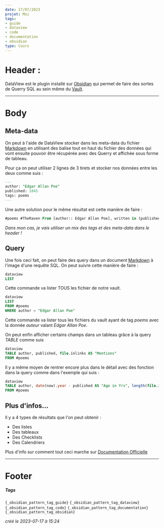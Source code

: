 ```yaml
---
date: 17/07/2023
projet: Moi
tags:
- guide
- dataview
- code
- documentation
- obsidian
type: Cours
---
```

   
# Header :   
DataView est le plugin installé sur [Obsidian](/not_created.md) qui permet de faire des sortes de Querry SQL au sein même du [Vault](/not_created.md).    
   
   
-------------------------------------------------------------------------------   
# Body   
   
## Meta-data   
On peut à l'aide de DataView stocker dans les meta-data du fichier [Markdown](../../Tutoriels/Obsidian/Markdown.md) en utilisant des balise tout en haut du fichier des données qui vont ensuite pouvoir être récupérée avec des Querry et affichée sous forme de tableau.   
   
Pour ça on peut utiliser 2 lignes de 3 tirets et stocker nos données entre les deux comme suis :   
   
```sql
--- 
author: "Edgar Allan Poe" 
published: 1845 
tags: poems 
---

```
   
   
Une autre solution pour le même résultat est cette manière de faire :   
   
````sql
#poems #TheRaven From [author:: Edgar Allan Poe], written in (published:: 1845)
````
   
   
*Dans mon cas, je vais utiliser un mix des tags et des meta-data dans le header !*   
   
## Query   
   
Une fois ceci fait, on peut faire des query dans un document [Markdown](../../Tutoriels/Obsidian/Markdown.md) à l'image d'une requête SQL. On peut suivre cette manière de faire :   
   
```sql
dataview 
LIST 
```
   
   
Cette commande va lister TOUS les fichier de notre vault.   
   
```sql
dataview 
LIST 
FROM #poems 
WHERE author = "Edgar Allan Poe" 
```
   
   
Cette commande va lister tous les fichiers du vault ayant de tag *poems* avec la donnée *auteur* valant *Edgar Allan Poe*.   
   
On peut enfin afficher certains champs dans un tableau grâce à la query *TABLE* comme suis    
```sql
dataview 
TABLE author, published, file.inlinks AS "Mentions" 
FROM #poems 
```
   
   
Il y a même moyen de rentrer encore plus dans le détail avec des fonction dans la query comme dans l'exemple qui suis :   
```sql
dataview 
TABLE author, date(now).year - published AS "Age in Yrs", length(file.inlinks) AS "Counts of Mentions" 
FROM #poems 
```
   
   
## Plus d'infos...   
   
Il y a 4 types de résultats que l'on peut obtenir :   
   
   
- Des listes   
- Des tableaux   
- Des Checklists   
- Des Calendriers   
   
Plus d'info sur comment tout ceci marche sur [Documentation Officielle](https://blacksmithgu.github.io/obsidian-dataview/queries/query-types/)   
   
   
---------------------------------------------------------------------------   
# Footer   
   
##### Tags   
`{_obsidian_pattern_tag_guide}` `{_obsidian_pattern_tag_dataview}` `{_obsidian_pattern_tag_code}` `{_obsidian_pattern_tag_documentation}` `{_obsidian_pattern_tag_obsidian}`    
   
*créé le 2023-07-17 à 15:24*